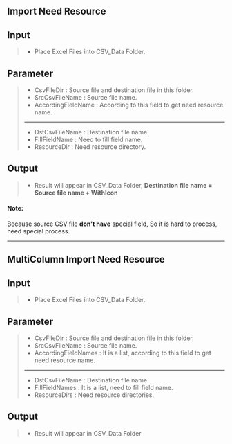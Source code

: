 ## Import Need Resource
## Input
> - Place Excel Files into CSV_Data Folder.
## Parameter
> - CsvFileDir : Source file and destination file in this folder.
> - SrcCsvFileName : Source file name.
> - AccordingFieldName : According to this field to get need resource name.
> ---
> - DstCsvFileName : Destination file name.
> - FillFieldName : Need to fill field name.
> - ResourceDir : Need resource directory.
## Output
> - Result will appear in CSV_Data Folder,  **Destination file name = Source file name + WithIcon**
#### Note:
Because source CSV file **don't have**  special field, So it is hard to process, need special process.

---

## MultiColumn Import Need Resource
## Input
> - Place Excel Files into CSV_Data Folder.
## Parameter
> - CsvFileDir : Source file and destination file in this folder.
> - SrcCsvFileName : Source file name.
> - AccordingFieldNames : It is a list, according to this field to get need resource name.
> ---
> - DstCsvFileName : Destination file name.
> - FillFieldNames : It is a list, need to fill field name.
> - ResourceDirs : Need resource directories.
## Output
> - Result will appear in CSV_Data Folder